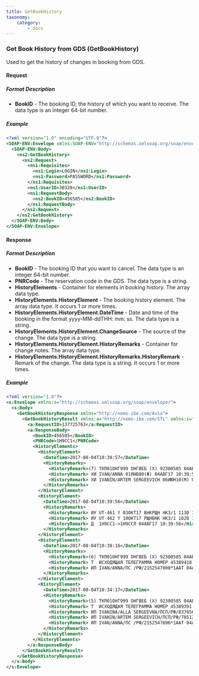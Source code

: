 ```yaml
---
title: GetBookHistory
taxonomy:
    category:
        - docs
---
```


### Get Book History from GDS (GetBookHistory)

Used to get the history of changes in booking from GDS.

#### Request

##### Format Description

-  **BookID** - The booking ID, the history of which you want to receive. The data type is an integer 64-bit number.

##### Example

```xml
<?xml version="1.0" encoding="UTF-8"?>
<SOAP-ENV:Envelope xmlns:SOAP-ENV="http://schemas.xmlsoap.org/soap/envelope/" xmlns:ns1="http://nemo-ibe.com/STL" xmlns:ns2="http://nemo-ibe.com/Avia">
  <SOAP-ENV:Body>
    <ns2:GetBookHistory>
      <ns2:Request>
        <ns1:Requisites>
          <ns1:Login>LOGIN</ns1:Login>
          <ns1:Password>PASSWORD</ns1:Password>
        </ns1:Requisites>
        <ns1:UserID>30328</ns1:UserID>
        <ns1:RequestBody>
          <ns2:BookID>456585</ns2:BookID>
        </ns1:RequestBody>
      </ns2:Request>
    </ns2:GetBookHistory>
  </SOAP-ENV:Body>
</SOAP-ENV:Envelope>
```

#### Response

##### Format Description

-  **BookID** - The booking ID that you want to cancel. The data type is an integer 64-bit number.
-  **PNRCode** - The reservation code in the GDS. The data type is a string.
-  **HistoryElements** - Container for elements in booking history. The array data type.
-  **HistoryElements.HistoryElement** - The booking history element. The array data type. It occurs 1 or more times.
-  **HistoryElements.HistoryElement.DateTime** - Date and time of the booking in the format yyyy-MM-ddTHH: mm: ss. The data type is a string.
-  **HistoryElements.HistoryElement.ChangeSource** - The source of the change. The data type is a string.
-  **HistoryElements.HistoryElement.HistoryRemarks** - Container for change notes. The array data type.
-  **HistoryElements.HistoryElement.HistoryRemarks.HistoryRemark** - Remark of the change. The data type is a string. It occurs 1 or more times.

##### Example

```xml
<?xml version="1.0"?>
<s:Envelope xmlns:s="http://schemas.xmlsoap.org/soap/envelope/">
  <s:Body>
    <GetBookHistoryResponse xmlns="http://nemo-ibe.com/Avia">
      <GetBookHistoryResult xmlns:a="http://nemo-ibe.com/STL" xmlns:i="http://www.w3.org/2001/XMLSchema-instance">
        <a:RequestID>137725763</a:RequestID>
        <a:ResponseBody>
          <BookID>456585</BookID>
          <PNRCode>1Н9СС1</PNRCode>
          <HistoryElements>
            <HistoryElement>
              <DateTime>2017-08-04T10:39:57</DateTime>
              <HistoryRemarks>
                <HistoryRemark>(7) ТКП01ОНГ999 ОНГВЕБ (X) 92300585 04АВГ17 10:39:57 ЗАКОНЧЕНО  (ТЛ=1235/09АВГ17)</HistoryRemark>
                <HistoryRemark> ХИ IVAN/ANNA 01ЯНВ80(Ж) 04АВГ17 10:39:57</HistoryRemark>
                <HistoryRemark> ХИ IVANIN/ARTEM SERGEEVICH 06ИЮН10(М) 04АВГ17 10:39:57</HistoryRemark>
              </HistoryRemarks>
            </HistoryElement>
            <HistoryElement>
              <DateTime>2017-08-04T10:39:56</DateTime>
              <HistoryRemarks>
                <HistoryRemark> ИУ UT-461 Y 03ОКТ17 ВНКРЩН НК3/1 1130 1600 LSN 04АВГ17 10:39:56</HistoryRemark>
                <HistoryRemark> ИУ UT-462 Y 10ОКТ17 РЩНВНК НК3/1 1820 1910 LSN 04АВГ17 10:39:56</HistoryRemark>
                <HistoryRemark> Д  1Н9СС1->1Н9ССЛ 04АВГ17 10:39:56</HistoryRemark>
              </HistoryRemarks>
            </HistoryElement>
            <HistoryElement>
              <DateTime>2017-08-04T10:38:16</DateTime>
              <HistoryRemarks>
                <HistoryRemark>(6) ТКП01ОНГ999 ОНГВЕБ (X) 92300585 04АВГ17 10:38:16 ЗАКОНЧЕНО  (ТЛ=1235/09АВГ17)</HistoryRemark>
                <HistoryRemark> Т  ИСХОДЯЩАЯ ТЕЛЕГРАММА НОМЕР 45389418 04АВГ17 10:38:16</HistoryRemark>
                <HistoryRemark> ИП IVAN/ANNA/ПС /РФ/2152547000*1ААТ 04АВГ17 10:38:16</HistoryRemark>
              </HistoryRemarks>
            </HistoryElement>
            <HistoryElement>
              <DateTime>2017-08-04T10:34:17</DateTime>
              <HistoryRemarks>
                <HistoryRemark>(5) ТКП01ОНГ999 ОНГВЕБ (X) 92300585 04АВГ17 10:34:17 ЗАКОНЧЕНО  (ТЛ=1235/09АВГ17)</HistoryRemark>
                <HistoryRemark> Т  ИСХОДЯЩАЯ ТЕЛЕГРАММА НОМЕР 45389391 04АВГ17 10:34:17</HistoryRemark>
                <HistoryRemark> ИП IVANINA/ALLA SERGEEVNA/ПСП/РФ/837856325*0РМГ 04АВГ17 10:34:17</HistoryRemark>
                <HistoryRemark> ИП IVANIN/ARTEM SERGEEVICH/ПСП/РФ/785124025*1АББ 04АВГ17 10:34:17</HistoryRemark>
                <HistoryRemark> ИП IVAN/ANNA/ПС /РФ/2152547896*1ААТ 04АВГ17 10:34:17</HistoryRemark>
              </HistoryRemarks>
            </HistoryElement>
          </HistoryElements>
        </a:ResponseBody>
      </GetBookHistoryResult>
    </GetBookHistoryResponse>
  </s:Body>
</s:Envelope>
```